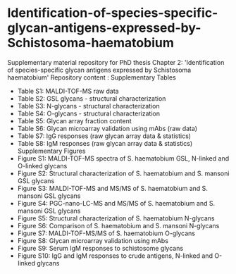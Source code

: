 # Identification-of-species-specific-glycan-antigens-expressed-by-Schistosoma-haematobium
Supplementary material repository for PhD thesis Chapter 2: 'Identification of species-specific glycan antigens expressed by Schistosoma haematobium'
Repository content :
Supplementary Tables
-	Table S1: MALDI-TOF-MS raw data
-	Table S2: GSL glycans - structural characterization
-	Table S3: N-glycans - structural characterization
-	Table S4: O-glycans - structural characterization
-	Table S5: Glycan array fraction content
-	Table S6: Glycan microarray validation using mAbs (raw data)
-	Table S7: IgG responses (raw glycan array data & statistics)
-	Table S8: IgM responses (raw glycan array data & statistics)
Supplementary Figures
-	Figure S1: MALDI-TOF-MS spectra of S. haematobium GSL, N-linked and O-linked glycans
-	Figure S2: Structural characterization of S. haematobium and S. mansoni GSL glycans
-	Figure S3: MALDI-TOF-MS and MS/MS of S. haematobium and S. mansoni GSL glycans 
-	Figure S4: PGC-nano-LC-MS and MS/MS of S. haematobium and S. mansoni GSL glycans
-	Figure S5: Structural characterization of S. haematobium N-glycans
-	Figure S6: Comparison of S. haematobium and S. mansoni N-glycans
-	Figure S7: MALDI-TOF-MS/MS of S. haematobium O-glycans
-	Figure S8: Glycan microarray validation using mAbs
-	Figure S9: Serum IgM responses to schistosome glycans
-	Figure S10: IgG and IgM responses to crude antigens, N-linked and O-linked glycans
